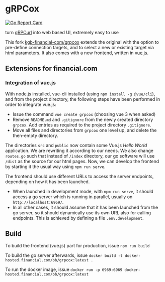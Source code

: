 # gRPCox
[![Go Report Card](https://goreportcard.com/badge/github.com/gusaul/grpcox)](https://goreportcard.com/report/github.com/gusaul/grpcox)

turn [gRPCurl](https://github.com/fullstorydev/grpcurl) into web based UI, extremely easy to use

This fork [kgb-financial-com/grpcox](https://github.com/kgb-financial-com/grpcox) extends
the original with the option to pre-define connection targets, and to select a new or
existing target via html parameters. It also comes with a new frontend, written in
[vue.js](https://vuejs.org/).

## Extensions for financial.com

### Integration of vue.js

With node.js installed, vue-cli installed (using `npm install -g @vue/cli`),
and from the project directory, 
the following steps have been performed in order to integrate vue.js:

* Issue the command `vue create grpcox` (choosing vue 3 when asked)
* Remove `README.md` and `.gitignore` from the newly created directory `grpcox`. Add
  entries as required to the project directory `.gitignore`.
* Move all files and directories from `grpcox` one level up, and delete the 
  then-empty directory.
  
The directories `src` and `public` now contain some Vue.js *Hello World* application.
We are rewriting it according to our needs. We also change `routes.go` such that instead
of `/index` directory, our go software will use `/dist` as the source for our html pages.
Now, we can develop the frontend by starting it the usual way using `npm run serve`.

The frontend should use different URLs to access the server endpoints, depending on how
it has been launched.
* When launched in development mode, with `npm run serve`, it should access a go server
which is running in parallel, usually on `http://localhost:6969/`.
* In all other cases, it should assume that it has been launched from the go server,
so it should dynamically use its own URL also for calling endpoints.
This is achieved by defining a file `.env.development`.
  
## Build

To build the frontend (vue.js) part for production, issue
```npm run build```

To build the go server afterwards, issue
```docker build -t docker-hosted.financial.com/bb/grpcox:latest .```

To run the docker image, issue
```docker run -p 6969:6969 docker-hosted.financial.com/bb/grpcox:latest```
